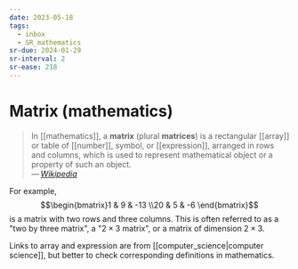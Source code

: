 ```yaml
---
date: 2023-05-18
tags:
  - inbox
  - SR_mathematics
sr-due: 2024-01-29
sr-interval: 2
sr-ease: 218
---
```


# Matrix (mathematics)

> In [[mathematics]], a **matrix** (plural **matrices**) is a rectangular
> [[array]] or table of [[number]], symbol, or [[expression]], arranged in rows
> and columns, which is used to represent mathematical object or a property of
> such an object.\
> — <cite>[Wikipedia](https://en.wikipedia.org/wiki/Matrix_\(mathematics\))</cite>

For example, $$\begin{bmatrix}1 & 9 & -13 \\20 & 5 & -6 \end{bmatrix}$$
is a matrix with two rows and three columns. This is often referred to as a
"two by three matrix", a "$2\times 3$ matrix", or a matrix of dimension
$2\times 3$.

Links to array and expression are from [[computer_science|computer science]],
but better to check corresponding definitions in mathematics.
